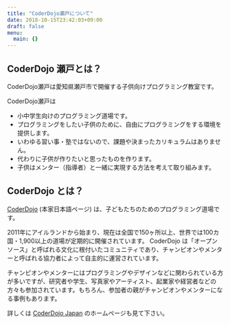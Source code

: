 ```yaml
---
title: "CoderDojo瀬戸について"
date: 2018-10-15T23:42:03+09:00
draft: false
menu:
  main: {}
---
```

## CoderDojo 瀬戸とは？

CoderDojo瀬戸は愛知県瀬戸市で開催する子供向けプログラミング教室です。

CoderDojo瀬戸は

- 小中学生向けのプログラミング道場です。
- プログラミングをしたい子供のために、自由にプログラミングをする環境を提供します。
- いわゆる習い事・塾ではないので、課題や決まったカリキュラムはありません。
- 代わりに子供が作りたいと思ったものを作ります。
- 子供はメンター（指導者）と一緒に実現する方法を考えて取り組みます。

## CoderDojo とは？

[CoderDojo](https://coderdojo.com/ja-JP) (本家日本語ページ) は、子どもたちのためのプログラミング道場です。

2011年にアイルランドから始まり、現在は全国で150ヶ所以上、世界では100カ国・1,900以上の道場が定期的に開催されています。 CoderDojo は「オープンソース」と呼ばれる文化に根付いたコミュニティであり、チャンピオンやメンターと呼ばれる協力者によって自主的に運営されています。

チャンピオンやメンターにはプログラミングやデザインなどに関わられている方が多いですが、研究者や学生、写真家やアーティスト、起業家や経営者などの方々も参加されています。もちろん、参加者の親がチャンピオンやメンターになる事例もあります。

詳しくは [CoderDojo Japan](https://coderdojo.jp/) のホームページも見て下さい。
